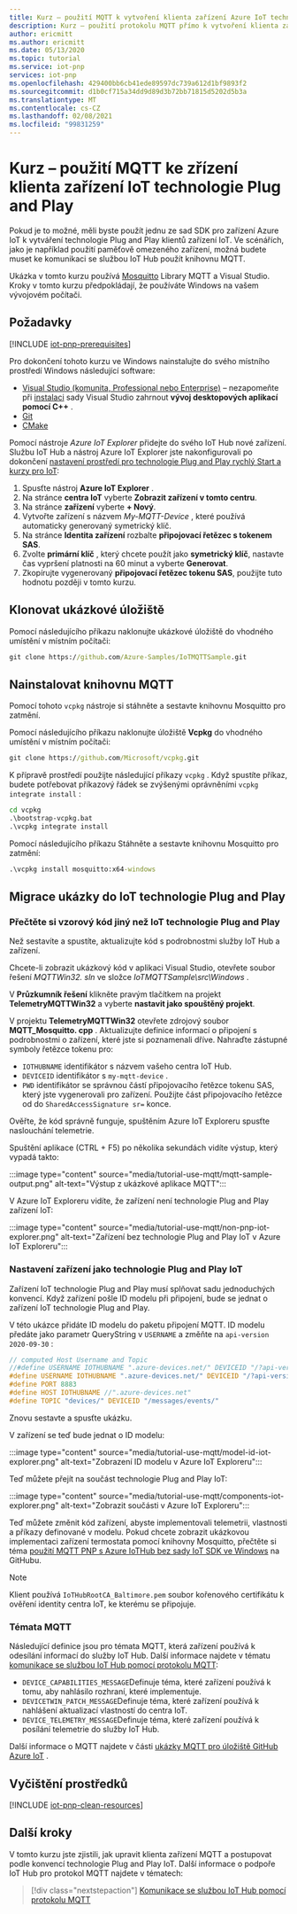 ```yaml
---
title: Kurz – použití MQTT k vytvoření klienta zařízení Azure IoT technologie Plug and Play | Microsoft Docs
description: Kurz – použití protokolu MQTT přímo k vytvoření klienta zařízení IoT technologie Plug and Play bez použití sad SDK pro zařízení Azure IoT
author: ericmitt
ms.author: ericmitt
ms.date: 05/13/2020
ms.topic: tutorial
ms.service: iot-pnp
services: iot-pnp
ms.openlocfilehash: 429400bb6cb41ede89597dc739a612d1bf9893f2
ms.sourcegitcommit: d1b0cf715a34dd9d89d3b72bb71815d5202d5b3a
ms.translationtype: MT
ms.contentlocale: cs-CZ
ms.lasthandoff: 02/08/2021
ms.locfileid: "99831259"
---
```

# <a name="tutorial---use-mqtt-to-develop-an-iot-plug-and-play-device-client"></a>Kurz – použití MQTT ke zřízení klienta zařízení IoT technologie Plug and Play

Pokud je to možné, měli byste použít jednu ze sad SDK pro zařízení Azure IoT k vytváření technologie Plug and Play klientů zařízení IoT. Ve scénářích, jako je například použití paměťově omezeného zařízení, možná budete muset ke komunikaci se službou IoT Hub použít knihovnu MQTT.

Ukázka v tomto kurzu používá [Mosquitto](http://mosquitto.org/) Library MQTT a Visual Studio. Kroky v tomto kurzu předpokládají, že používáte Windows na vašem vývojovém počítači.

## <a name="prerequisites"></a>Požadavky

[!INCLUDE [iot-pnp-prerequisites](../../includes/iot-pnp-prerequisites.md)]

Pro dokončení tohoto kurzu ve Windows nainstalujte do svého místního prostředí Windows následující software:

* [Visual Studio (komunita, Professional nebo Enterprise)](https://visualstudio.microsoft.com/downloads/) – nezapomeňte při [instalaci](/cpp/build/vscpp-step-0-installation?preserve-view=true&view=vs-2019) sady Visual Studio zahrnout **vývoj desktopových aplikací pomocí C++** .
* [Git](https://git-scm.com/download/)
* [CMake](https://cmake.org/download/)

Pomocí nástroje *Azure IoT Explorer* přidejte do svého IoT Hub nové zařízení. Službu IoT Hub a nástroj Azure IoT Explorer jste nakonfigurovali po dokončení [nastavení prostředí pro technologie Plug and Play rychlý Start a kurzy pro IoT](set-up-environment.md):

1. Spusťte nástroj **Azure IoT Explorer** .
1. Na stránce **centra IoT** vyberte **Zobrazit zařízení v tomto centru**.
1. Na stránce **zařízení** vyberte **+ Nový**.
1. Vytvořte zařízení s názvem *My-MQTT-Device* , které používá automaticky generovaný symetrický klíč.
1. Na stránce **Identita zařízení** rozbalte **připojovací řetězec s tokenem SAS**.
1. Zvolte **primární klíč** , který chcete použít jako **symetrický klíč**, nastavte čas vypršení platnosti na 60 minut a vyberte **Generovat**.
1. Zkopírujte vygenerovaný **připojovací řetězec tokenu SAS**, použijte tuto hodnotu později v tomto kurzu.

## <a name="clone-sample-repo"></a>Klonovat ukázkové úložiště

Pomocí následujícího příkazu naklonujte ukázkové úložiště do vhodného umístění v místním počítači:

```cmd
git clone https://github.com/Azure-Samples/IoTMQTTSample.git
```

## <a name="install-mqtt-library"></a>Nainstalovat knihovnu MQTT

Pomocí tohoto `vcpkg` nástroje si stáhněte a sestavte knihovnu Mosquitto pro zatmění.

Pomocí následujícího příkazu naklonujte úložiště **Vcpkg** do vhodného umístění v místním počítači:

```cmd
git clone https://github.com/Microsoft/vcpkg.git
```

K přípravě prostředí použijte následující příkazy `vcpkg` . Když spustíte příkaz, budete potřebovat příkazový řádek se zvýšenými oprávněními `vcpkg integrate install` :

```cmd
cd vcpkg
.\bootstrap-vcpkg.bat
.\vcpkg integrate install
```

Pomocí následujícího příkazu Stáhněte a sestavte knihovnu Mosquitto pro zatmění:

```cmd
.\vcpkg install mosquitto:x64-windows
```

## <a name="migrate-the-sample-to-iot-plug-and-play"></a>Migrace ukázky do IoT technologie Plug and Play

### <a name="review-the-non-iot-plug-and-play-sample-code"></a>Přečtěte si vzorový kód jiný než IoT technologie Plug and Play

Než sestavíte a spustíte, aktualizujte kód s podrobnostmi služby IoT Hub a zařízení.

Chcete-li zobrazit ukázkový kód v aplikaci Visual Studio, otevřete soubor řešení *MQTTWin32. sln* ve složce *IoTMQTTSample\src\Windows* .

V **Průzkumník řešení** klikněte pravým tlačítkem na projekt **TelemetryMQTTWin32** a vyberte **nastavit jako spouštěný projekt**.

V projektu **TelemetryMQTTWin32** otevřete zdrojový soubor **MQTT_Mosquitto. cpp** . Aktualizujte definice informací o připojení s podrobnostmi o zařízení, které jste si poznamenali dříve. Nahraďte zástupné symboly řetězce tokenu pro:

* `IOTHUBNAME` identifikátor s názvem vašeho centra IoT Hub.
* `DEVICEID` identifikátor s `my-mqtt-device` .
* `PWD` identifikátor se správnou částí připojovacího řetězce tokenu SAS, který jste vygenerovali pro zařízení. Použijte část připojovacího řetězce od do `SharedAccessSignature sr=` konce.

Ověřte, že kód správně funguje, spuštěním Azure IoT Exploreru spusťte naslouchání telemetrie.

Spuštění aplikace (CTRL + F5) po několika sekundách vidíte výstup, který vypadá takto:

:::image type="content" source="media/tutorial-use-mqtt/mqtt-sample-output.png" alt-text="Výstup z ukázkové aplikace MQTT":::

V Azure IoT Exploreru vidíte, že zařízení není technologie Plug and Play zařízení IoT:

:::image type="content" source="media/tutorial-use-mqtt/non-pnp-iot-explorer.png" alt-text="Zařízení bez technologie Plug and Play IoT v Azure IoT Exploreru":::

### <a name="make-the-device-an-iot-plug-and-play-device"></a>Nastavení zařízení jako technologie Plug and Play IoT

Zařízení IoT technologie Plug and Play musí splňovat sadu jednoduchých konvencí. Když zařízení pošle ID modelu při připojení, bude se jednat o zařízení IoT technologie Plug and Play.

V této ukázce přidáte ID modelu do paketu připojení MQTT. ID modelu předáte jako parametr QueryString v `USERNAME` a změňte na `api-version` `2020-09-30` :

```c
// computed Host Username and Topic
//#define USERNAME IOTHUBNAME ".azure-devices.net/" DEVICEID "/?api-version=2018-06-30"
#define USERNAME IOTHUBNAME ".azure-devices.net/" DEVICEID "/?api-version=2020-09-30&model-id=dtmi:com:example:Thermostat;1"
#define PORT 8883
#define HOST IOTHUBNAME //".azure-devices.net"
#define TOPIC "devices/" DEVICEID "/messages/events/"
```

Znovu sestavte a spusťte ukázku.

V zařízení se teď bude jednat o ID modelu:

:::image type="content" source="media/tutorial-use-mqtt/model-id-iot-explorer.png" alt-text="Zobrazení ID modelu v Azure IoT Exploreru":::

Teď můžete přejít na součást technologie Plug and Play IoT:

:::image type="content" source="media/tutorial-use-mqtt/components-iot-explorer.png" alt-text="Zobrazit součásti v Azure IoT Exploreru":::

Teď můžete změnit kód zařízení, abyste implementovali telemetrii, vlastnosti a příkazy definované v modelu. Pokud chcete zobrazit ukázkovou implementaci zařízení termostata pomocí knihovny Mosquitto, přečtěte si téma [použití MQTT PNP s Azure IoTHub bez sady IoT SDK ve Windows](https://github.com/Azure-Samples/IoTMQTTSample/tree/master/src/Windows/PnPMQTTWin32) na GitHubu.

> [!NOTE]
>Klient používá `IoTHubRootCA_Baltimore.pem` soubor kořenového certifikátu k ověření identity centra IoT, ke kterému se připojuje.

### <a name="mqtt-topics"></a>Témata MQTT

Následující definice jsou pro témata MQTT, která zařízení používá k odesílání informací do služby IoT Hub. Další informace najdete v tématu [komunikace se službou IoT Hub pomocí protokolu MQTT](../iot-hub/iot-hub-mqtt-support.md):

* `DEVICE_CAPABILITIES_MESSAGE`Definuje téma, které zařízení používá k tomu, aby nahlásilo rozhraní, které implementuje.
* `DEVICETWIN_PATCH_MESSAGE`Definuje téma, které zařízení používá k nahlášení aktualizací vlastností do centra IoT.
* `DEVICE_TELEMETRY_MESSAGE`Definuje téma, které zařízení používá k posílání telemetrie do služby IoT Hub.

Další informace o MQTT najdete v části [ukázky MQTT pro úložiště GitHub Azure IoT](https://github.com/Azure-Samples/IoTMQTTSample/) .

## <a name="clean-up-resources"></a>Vyčištění prostředků

[!INCLUDE [iot-pnp-clean-resources](../../includes/iot-pnp-clean-resources.md)]

## <a name="next-steps"></a>Další kroky

V tomto kurzu jste zjistili, jak upravit klienta zařízení MQTT a postupovat podle konvencí technologie Plug and Play IoT. Další informace o podpoře IoT Hub pro protokol MQTT najdete v tématech:

> [!div class="nextstepaction"]
> [Komunikace se službou IoT Hub pomocí protokolu MQTT](../iot-hub/iot-hub-mqtt-support.md)